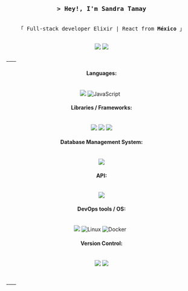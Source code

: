 

<!-- Intro  -->
<h3 align="center">
        <samp>&gt; Hey!, I'm Sandra Tamay
        </samp>
</h3>
 
 <p align="center"> 
  <samp>
    <a href="https://www.google.com/search?q=Al+Siam"></a>
    <br>
    「 Full-stack developer Elixir | React from <b>México</b> 」
    <br>
    <br>
  </samp>
</p>
<p align="center">
 <p align="center" id="contact">
  <a href= "https://www.linkedin.com/in/sandra-marveli-tamay-dzul-480298200"><img src="https://img.icons8.com/dusk/48/000000/linkedin.png"/></a>
  <a href= "mailto:tm1947417@gmail.com"><img src="https://img.icons8.com/dusk/48/000000/gmail.png"/></a>
</p>
</p>
 ____
 <h4 align="center">Languages:</h4>
 
<p align="center">
<br/>
  <img src="https://img.shields.io/badge/Elixir-4B275F?style=for-the-badge&logo=elixir&logoColor=white">
  <img alt="JavaScript" src="https://img.shields.io/badge/javascript%20-%23323330.svg?&style=for-the-badge&logo=javascript&logoColor=%23F7DF1E" />&nbsp;&nbsp;
</p>
<h4 align="center">Libraries / Frameworks:</h4>
<p align="center">
<br/>
  <img src="https://img.shields.io/badge/React-20232A?style=for-the-badge&logo=react&logoColor=61DAFB">
  <img src="https://img.shields.io/badge/next.js-000000?style=for-the-badge&logo=nextdotjs&logoColor=white">
  <img src="https://img.shields.io/badge/Phoenix-F05032?style=for-the-badge&logo=&logoColor=white">
</p>
<h4 align="center">Database Management System:</h4>
<p align="center">
<br/>
  <img src="https://img.shields.io/badge/PostgreSQL-316192?style=for-the-badge&logo=postgresql&logoColor=white">
</p>
<h4 align="center">API:</h4>
<p align="center">
<br/>
   <img src="https://img.shields.io/badge/GraphQL-E434AA?style=for-the-badge&logo=graphql&logoColor=white">
</p>
<h4 align="center">DevOps tools / OS:</h4>
<p align="center">
<br/>
   <img src="https://img.shields.io/badge/AWS-232F32?style=for-the-badge&logo=AmazonAWS&logoColor=white">
        <img alt="Linux" src="https://img.shields.io/badge/Linux-FCC624?style=for-the-badge&logo=linux&logoColor=black" />
<img alt="Docker" src="https://img.shields.io/badge/docker-%230db7ed.svg?style=for-the-badge&logo=docker&logoColor=white" />&nbsp;&nbsp;
</p>
<h4 align="center">Version Control:</h4>
<p align="center">
<br/>
   <img src="https://img.shields.io/badge/Git-F05032?style=for-the-badge&logo=git&logoColor=white">
  <img src="https://img.shields.io/badge/GitHub-100000?style=for-the-badge&logo=github&logoColor=white"> 
</p>
<br/>
 ____
<!--
**smtamay/smtamay** is a ✨ _special_ ✨ repository because its `README.md` (this file) appears on your GitHub profile.

Here are some ideas to get you started:

- 🔭 I’m currently working on ...
- 🌱 I’m currently learning ...
- 👯 I’m looking to collaborate on ...
- 🤔 I’m looking for help with ...
- 💬 Ask me about ...
- 📫 How to reach me: ...
- 😄 Pronouns: ...
- ⚡ Fun fact: ...
-->
